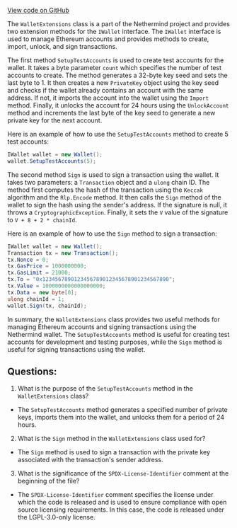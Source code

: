 [View code on GitHub](https://github.com/nethermindeth/nethermind/Nethermind.Wallet/WalletExtensions.cs)

The `WalletExtensions` class is a part of the Nethermind project and provides two extension methods for the `IWallet` interface. The `IWallet` interface is used to manage Ethereum accounts and provides methods to create, import, unlock, and sign transactions.

The first method `SetupTestAccounts` is used to create test accounts for the wallet. It takes a byte parameter `count` which specifies the number of test accounts to create. The method generates a 32-byte key seed and sets the last byte to 1. It then creates a new `PrivateKey` object using the key seed and checks if the wallet already contains an account with the same address. If not, it imports the account into the wallet using the `Import` method. Finally, it unlocks the account for 24 hours using the `UnlockAccount` method and increments the last byte of the key seed to generate a new private key for the next account.

Here is an example of how to use the `SetupTestAccounts` method to create 5 test accounts:

```csharp
IWallet wallet = new Wallet();
wallet.SetupTestAccounts(5);
```

The second method `Sign` is used to sign a transaction using the wallet. It takes two parameters: a `Transaction` object and a `ulong` chain ID. The method first computes the hash of the transaction using the `Keccak` algorithm and the `Rlp.Encode` method. It then calls the `Sign` method of the wallet to sign the hash using the sender's address. If the signature is null, it throws a `CryptographicException`. Finally, it sets the `V` value of the signature to `V + 8 + 2 * chainId`.

Here is an example of how to use the `Sign` method to sign a transaction:

```csharp
IWallet wallet = new Wallet();
Transaction tx = new Transaction();
tx.Nonce = 0;
tx.GasPrice = 1000000000;
tx.GasLimit = 21000;
tx.To = "0x1234567890123456789012345678901234567890";
tx.Value = 1000000000000000000;
tx.Data = new byte[0];
ulong chainId = 1;
wallet.Sign(tx, chainId);
``` 

In summary, the `WalletExtensions` class provides two useful methods for managing Ethereum accounts and signing transactions using the Nethermind wallet. The `SetupTestAccounts` method is useful for creating test accounts for development and testing purposes, while the `Sign` method is useful for signing transactions using the wallet.
## Questions: 
 1. What is the purpose of the `SetupTestAccounts` method in the `WalletExtensions` class?
- The `SetupTestAccounts` method generates a specified number of private keys, imports them into the wallet, and unlocks them for a period of 24 hours.

2. What is the `Sign` method in the `WalletExtensions` class used for?
- The `Sign` method is used to sign a transaction with the private key associated with the transaction's sender address.

3. What is the significance of the `SPDX-License-Identifier` comment at the beginning of the file?
- The `SPDX-License-Identifier` comment specifies the license under which the code is released and is used to ensure compliance with open source licensing requirements. In this case, the code is released under the LGPL-3.0-only license.
